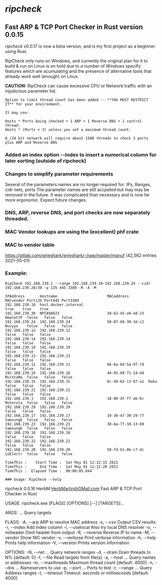# ***ripcheck***

## **Fast ARP &amp; TCP Port Checker in Rust version 0.0.15**

*ripcheck* v0.0.17 is now a beta version, and is my first project as a beginner using Rust.

RipCheck only runs on Windows, and currently the original plan for it to build & run on Linux is
on hold due to a number of Windows specific features which are acumulating and the presence
of alternative tools that already work well (enough) on Linux.

**CAUTION:** RipCheck can cause excessive CPU or Network traffic with an injudicious parameter list.

    Option to limit thread count has been added -- **YOU MUST RESTRICT IT** for your environment.

    It may use:

    Hosts * Ports being checked + 1 ARP + 1 Reverse DNS + 1 control thread:
    Hosts * (Ports + 3) unless you set a maximum thread count.

    A /24 bit network will require about 1500 threads to check 3 ports plus ARP and Reverse DNS

### Added an index option --index to insert a numerical column for later sorting (outside of ripcheck)

### Changes to simplify parameter requirements
Several of the parameters names are no longer required for: IPs, Ranges, cidr nets, ports
The parameter names are still accpeted but may may be removed in the future.
It was complicated than necessary and is now far more ergonomic.
Expect future changes.

### DNS, ARP, reverse DNS, and port checks are now separately threaded.

### MAC Vendor lookups are using the (excellent) phf crate

### MAC to vendor table
https://gitlab.com/wireshark/wireshark/-/raw/master/manuf   (42,562 entries 2021-05-01)

### Example:
```
RipCheck 192.168.239.1 --range 192.168.239.10-192.168.239.24 --cidr 192.168.239.28/30 -p 135 445 3389 -R -A -M

IPAddress       Hostname                       MACaddress         MACvendor Port135 Port445 Port3389
192.168.239.10  host.docker.internal                                        true    true    true
192.168.239.30  NPIA9A823                      10-62-e5-a9-a8-23  HewlettP  false   false   false
192.168.239.24  192.168.239.24                 50-87-b8-30-3d-c2  Nuvyyo    false   false   false
192.168.239.12  192.168.239.12                                              false   false   false
192.168.239.14  192.168.239.14                                              false   false   false
192.168.239.19  192.168.239.19                                              false   false   false
192.168.239.13  192.168.239.13                                              false   false   false
192.168.239.11  192.168.239.11                 66-6a-6d-5a-97-7d            false   false   false
192.168.239.16  192.168.239.16                 44-91-60-71-14-dd  MurataMa  false   false   false
192.168.239.15  192.168.239.15                 8c-49-62-13-87-a1  Roku      false   false   false
192.168.239.21  192.168.239.21                                              false   false   false
192.168.239.1   192.168.239.1                  38-80-df-f7-ab-6c  Motorola  false   false   false
192.168.239.29  192.168.239.29                                              false   false   false
192.168.239.17  192.168.239.17                 10-30-47-30-29-77  SamsungE  false   false   false
192.168.239.23  192.168.239.23                 38-6a-77-3d-13-69  SamsungE  false   false   false
192.168.239.18  192.168.239.18                                              false   false   false
192.168.239.22  192.168.239.22                                              false   false   false
192.168.239.20  192.168.239.20                 58-fd-b1-0b-c7-dc  LGElectr  false   false   false

TimeThis :    Start Time :  Sat May 01 12:12:15 2021
TimeThis :      End Time :  Sat May 01 12:12:20 2021
TimeThis :  Elapsed Time :  00:00:05.044```

### Usage: RipCheck --help
```
ripcheck 0.0.16
HerbM <HerbMartin@GMail.com>
Fast ARP & TCP Port Checker in Rust

USAGE:
    ripcheck.exe [FLAGS] [OPTIONS] [--] [TARGETS]...

ARGS:
    <TARGETS>...    Query targets

FLAGS:
    -A, --arp         ARP to resolve MAC address
    -s, --csv         Output CSV results
    -i, --index       Add index column
    -l, --uselocal    Also try local DNS resolver
    -o, --noheader    Omit header from output
    -R, --reverse     Reverse IP to name
    -M, --vendor      Show NIC vendor
    -v, --verbose     Print verbose information
    -h, --help        Prints help information
    -V, --version     Prints version information

OPTIONS:
    -N, --net <CIDR>...              Query network ranges
    -d, --drain <DRAIN>              Drain threads to N% [default: 0]
    -f, --file <FILENAME>            Read targets from file(s)
    -a, --host <HOST>...             Query names or addresses
    -m, --maxthreads <MAXTHREADS>    Maximum thread count [default: 4000]
    -n, --dns <NAMESERVER>...        Nameservers to use
    -p, --port <PORT>...             Ports to test
    -r, --range <RANGE>...           Query Address ranges
    -t, --timeout <TIMEOUT>          Timeout: seconds or milliseconds [default: 4000]
```
